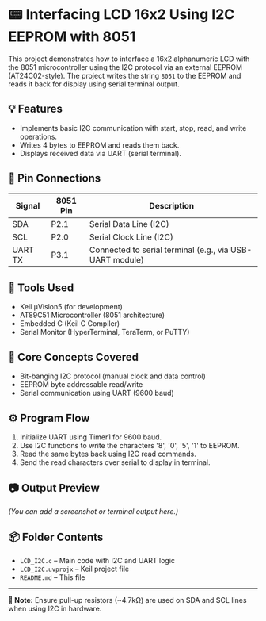 <h1>📟 Interfacing LCD 16x2 Using I2C EEPROM with 8051</h1>

<p>This project demonstrates how to interface a 16x2 alphanumeric LCD with the 8051 microcontroller using the I2C protocol via an external EEPROM (AT24C02-style). The project writes the string <code>8051</code> to the EEPROM and reads it back for display using serial terminal output.</p>

<h2>💡 Features</h2>
<ul>
  <li>Implements basic I2C communication with start, stop, read, and write operations.</li>
  <li>Writes 4 bytes to EEPROM and reads them back.</li>
  <li>Displays received data via UART (serial terminal).</li>
</ul>

<h2>🔌 Pin Connections</h2>
<table>
  <thead><tr><th>Signal</th><th>8051 Pin</th><th>Description</th></tr></thead>
  <tbody>
    <tr><td>SDA</td><td>P2.1</td><td>Serial Data Line (I2C)</td></tr>
    <tr><td>SCL</td><td>P2.0</td><td>Serial Clock Line (I2C)</td></tr>
    <tr><td>UART TX</td><td>P3.1</td><td>Connected to serial terminal (e.g., via USB-UART module)</td></tr>
  </tbody>
</table>

<h2>🧰 Tools Used</h2>
<ul>
  <li>Keil µVision5 (for development)</li>
  <li>AT89C51 Microcontroller (8051 architecture)</li>
  <li>Embedded C (Keil C Compiler)</li>
  <li>Serial Monitor (HyperTerminal, TeraTerm, or PuTTY)</li>
</ul>

<h2>🧠 Core Concepts Covered</h2>
<ul>
  <li>Bit-banging I2C protocol (manual clock and data control)</li>
  <li>EEPROM byte addressable read/write</li>
  <li>Serial communication using UART (9600 baud)</li>
</ul>

<h2>⚙️ Program Flow</h2>
<ol>
  <li>Initialize UART using Timer1 for 9600 baud.</li>
  <li>Use I2C functions to write the characters '8', '0', '5', '1' to EEPROM.</li>
  <li>Read the same bytes back using I2C read commands.</li>
  <li>Send the read characters over serial to display in terminal.</li>
</ol>

<h2>📷 Output Preview</h2>
<p><em>(You can add a screenshot or terminal output here.)</em></p>

<h2>📦 Folder Contents</h2>
<ul>
  <li><code>LCD_I2C.c</code> – Main code with I2C and UART logic</li>
  <li><code>LCD_I2C.uvprojx</code> – Keil project file</li>
  <li><code>README.md</code> – This file</li>
</ul>

<hr>
<p><strong>📌 Note:</strong> Ensure pull-up resistors (~4.7kΩ) are used on SDA and SCL lines when using I2C in hardware.</p>
